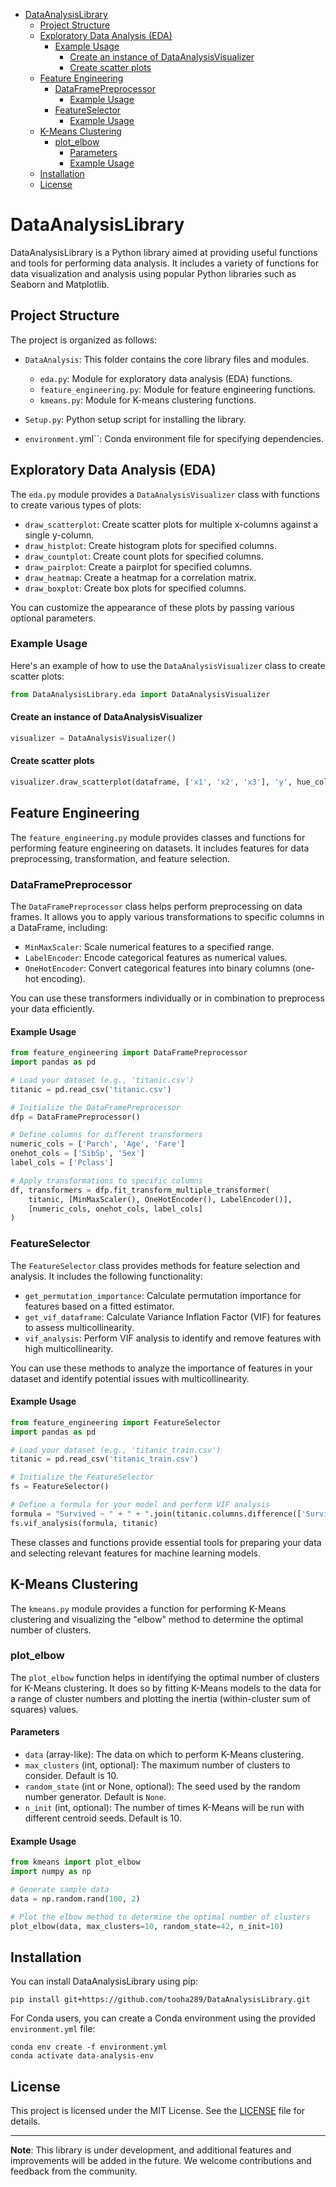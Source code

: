 - [DataAnalysisLibrary](#dataanalysislibrary)
  - [Project Structure](#project-structure)
  - [Exploratory Data Analysis (EDA)](#exploratory-data-analysis-eda)
    - [Example Usage](#example-usage)
      - [Create an instance of DataAnalysisVisualizer](#create-an-instance-of-dataanalysisvisualizer)
      - [Create scatter plots](#create-scatter-plots)
  - [Feature Engineering](#feature-engineering)
    - [DataFramePreprocessor](#dataframepreprocessor)
      - [Example Usage](#example-usage-1)
    - [FeatureSelector](#featureselector)
      - [Example Usage](#example-usage-2)
  - [K-Means Clustering](#k-means-clustering)
    - [plot\_elbow](#plot_elbow)
      - [Parameters](#parameters)
      - [Example Usage](#example-usage-3)
  - [Installation](#installation)
  - [License](#license)

# DataAnalysisLibrary

DataAnalysisLibrary is a Python library aimed at providing useful functions and tools for performing data analysis. It includes a variety of functions for data visualization and analysis using popular Python libraries such as Seaborn and Matplotlib.

## Project Structure

The project is organized as follows:

- `DataAnalysis`: This folder contains the core library files and modules.
  - `eda.py`: Module for exploratory data analysis (EDA) functions.
  - `feature_engineering.py`: Module for feature engineering functions.
  - `kmeans.py`: Module for K-means clustering functions.

- `Setup.py`: Python setup script for installing the library.
- `environment.`yml``: Conda environment file for specifying dependencies.

## Exploratory Data Analysis (EDA)

The `eda.py` module provides a `DataAnalysisVisualizer` class with functions to create various types of plots:

- `draw_scatterplot`: Create scatter plots for multiple x-columns against a single y-column.
- `draw_histplot`: Create histogram plots for specified columns.
- `draw_countplot`: Create count plots for specified columns.
- `draw_pairplot`: Create a pairplot for specified columns.
- `draw_heatmap`: Create a heatmap for a correlation matrix.
- `draw_boxplot`: Create box plots for specified columns.

You can customize the appearance of these plots by passing various optional parameters.

### Example Usage

Here's an example of how to use the `DataAnalysisVisualizer` class to create scatter plots:

```python
from DataAnalysisLibrary.eda import DataAnalysisVisualizer
```

#### Create an instance of DataAnalysisVisualizer
```python
visualizer = DataAnalysisVisualizer()
```

#### Create scatter plots
```python
visualizer.draw_scatterplot(dataframe, ['x1', 'x2', 'x3'], 'y', hue_column='hue_column', figsize=(12, 6))
```

## Feature Engineering

The `feature_engineering.py` module provides classes and functions for performing feature engineering on datasets. It includes features for data preprocessing, transformation, and feature selection.

### DataFramePreprocessor

The `DataFramePreprocessor` class helps perform preprocessing on data frames. It allows you to apply various transformations to specific columns in a DataFrame, including:

- `MinMaxScaler`: Scale numerical features to a specified range.
- `LabelEncoder`: Encode categorical features as numerical values.
- `OneHotEncoder`: Convert categorical features into binary columns (one-hot encoding).

You can use these transformers individually or in combination to preprocess your data efficiently.

#### Example Usage

```python
from feature_engineering import DataFramePreprocessor
import pandas as pd

# Load your dataset (e.g., 'titanic.csv')
titanic = pd.read_csv('titanic.csv')

# Initialize the DataFramePreprocessor
dfp = DataFramePreprocessor()

# Define columns for different transformers
numeric_cols = ['Parch', 'Age', 'Fare']
onehot_cols = ['SibSp', 'Sex']
label_cols = ['Pclass']

# Apply transformations to specific columns
df, transformers = dfp.fit_transform_multiple_transformer(
    titanic, [MinMaxScaler(), OneHotEncoder(), LabelEncoder()],
    [numeric_cols, onehot_cols, label_cols]
)
```

### FeatureSelector

The `FeatureSelector` class provides methods for feature selection and analysis. It includes the following functionality:

- `get_permutation_importance`: Calculate permutation importance for features based on a fitted estimator.
- `get_vif_dataframe`: Calculate Variance Inflation Factor (VIF) for features to assess multicollinearity.
- `vif_analysis`: Perform VIF analysis to identify and remove features with high multicollinearity.

You can use these methods to analyze the importance of features in your dataset and identify potential issues with multicollinearity.

#### Example Usage

```python
from feature_engineering import FeatureSelector
import pandas as pd

# Load your dataset (e.g., 'titanic_train.csv')
titanic = pd.read_csv('titanic_train.csv')

# Initialize the FeatureSelector
fs = FeatureSelector()

# Define a formula for your model and perform VIF analysis
formula = "Survived ~ " + " + ".join(titanic.columns.difference(['Survived']))
fs.vif_analysis(formula, titanic)
```

These classes and functions provide essential tools for preparing your data and selecting relevant features for machine learning models.

## K-Means Clustering

The `kmeans.py` module provides a function for performing K-Means clustering and visualizing the "elbow" method to determine the optimal number of clusters.

### plot_elbow

The `plot_elbow` function helps in identifying the optimal number of clusters for K-Means clustering. It does so by fitting K-Means models to the data for a range of cluster numbers and plotting the inertia (within-cluster sum of squares) values.

#### Parameters

- `data` (array-like): The data on which to perform K-Means clustering.
- `max_clusters` (int, optional): The maximum number of clusters to consider. Default is 10.
- `random_state` (int or None, optional): The seed used by the random number generator. Default is `None`.
- `n_init` (int, optional): The number of times K-Means will be run with different centroid seeds. Default is 10.

#### Example Usage

```python
from kmeans import plot_elbow
import numpy as np

# Generate sample data
data = np.random.rand(100, 2)

# Plot the elbow method to determine the optimal number of clusters
plot_elbow(data, max_clusters=10, random_state=42, n_init=10)
```


## Installation

You can install DataAnalysisLibrary using pip:

```
pip install git+https://github.com/tooha289/DataAnalysisLibrary.git
```

For Conda users, you can create a Conda environment using the provided `environment.yml` file:

```
conda env create -f environment.yml
conda activate data-analysis-env
```

## License

This project is licensed under the MIT License. See the [LICENSE](LICENSE) file for details.

---

**Note**: This library is under development, and additional features and improvements will be added in the future. We welcome contributions and feedback from the community.